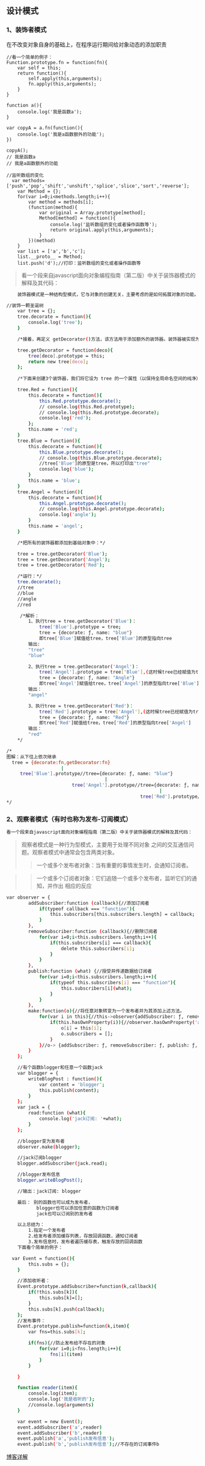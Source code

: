 ## 设计模式
### 1、装饰者模式

在不改变对象自身的基础上，在程序运行期间给对象动态的添加职责

    //看一个简单的例子：
    Function.prototype.fn = function(fn){
        var self = this;
        return function(){
            self.apply(this,arguments);
            fn.apply(this,arguments);
        }
    }

    function a(){
        console.log('我是函数a');
    }

    var copyA = a.fn(function(){
        console.log('我是a函数额外的功能');
    })

    copyA();  
    // 我是函数a
    // 我是a函数额外的功能

    //监听数组的变化
      var methods=['push','pop','shift','unshift','splice','slice','sort','reverse'];
        var Method = {};
        for(var i=0;i<methods.length;i++){
            var method = methods[i];
            (function(method){
                var original = Array.prototype[method];
                Method[method] = function(){
                    console.log('监听数组的变化或者操作函数等');
                    return original.apply(this,arguments);
                }
            })(method)
        }
        var list = ['a','b','c'];
        list.__proto__ = Method;
        list.push('d');//打印：监听数组的变化或者操作函数等

> 看一个段来自javascript面向对象编程指南（第二版）中关于装饰器模式的解释及其代码：

```bash
    装饰器模式是一种结构型模式，它与对象的创建无关，主要考虑的是如何拓展对象的功能。也就是说，除了使用线性式（父－子－孙）继承方式之外，我们也可以为一个基础对象创建若干个装饰对象以拓展其功能。然后，由我们的程序自行选择不同的装饰器，并按不同的顺序使用它们。在不同的程序中我们可能会面临不同的需求，并从同样的装饰器集合中选择不同的子集。
```
```bash
//装饰一颗圣诞树
    var tree = {};
    tree.decorate = function(){
        console.log('tree');
    }

    /*接着，再定义 getDecorator()方法，该方法用于添加额外的装饰器。装饰器被实现为构造器函数，都继承自 tree 对象。*/

    tree.getDecorator = function(deco){
        tree[deco].prototype = this;
        return new tree[deco];
    };
   
    /*下面来创建3个装饰器，我们将它设为 tree 的一个属性（以保持全局命名空间的纯净）。 以下对象也提供了 decorate()方法，注意它先调用了父类的decorate()方法。*/

    tree.Red = function(){
        this.decorate = function(){
            this.Red.prototype.decorate();
            // console.log(this.Red.prototype);
            // console.log(this.Red.prototype.decorate);
            console.log('red');
        };
        this.name = 'red';
    }
    tree.Blue = function(){
        this.decorate = function(){
            this.Blue.prototype.decorate();
            // console.log(this.Blue.prototype.decorate);
            //tree['Blue']的原型是tree，所以打印出"tree"
            console.log('blue');
        }
        this.name = 'blue';
    }
    tree.Angel = function(){
        this.decorate = function(){
            this.Angel.prototype.decorate();
            // console.log(this.Angel.prototype.decorate);
            console.log('angle');
        }
        this.name = 'angel';
    }

    /*把所有的装饰器都添加到基础对象中：*/

    tree = tree.getDecorator('Blue'); 
    tree = tree.getDecorator('Angel');
    tree = tree.getDecorator('Red');

    /*运行：*/
    tree.decorate();
    //tree
    //blue
    //angle
    //red

     /*解析：
        1、执行tree = tree.getDecorator('Blue')：
            tree['Blue'].prototype = tree;
            tree = {decorate: ƒ, name: "blue"}
            即tree['Blue']赋值给tree，tree['Blue']的原型指向tree
        输出:
        "tree"
        "blue"

        2、执行tree = tree.getDecorator('Angel')：
            tree['Angel'].prototype = tree['Blue'],(这时候tree已经赋值为tree['Blue'])
            tree = {decorate: ƒ, name: "Angle"}
            即tree['Angel']赋值给tree，tree['Angel']的原型指向tree['Blue']
        输出：
        "angel"

        3、执行tree = tree.getDecorator('Red')：
            tree['Red'].prototype = tree['Angel'],(这时候tree已经赋值为tree['Angel'])
            tree = {decorate: ƒ, name: "Red"}
            即tree['Red']赋值给tree，tree['Red']的原型指向tree['Angel']
        输出：
        "red"
    */

/*
图解：从下往上依次继承
  tree = {decorate:fn,getDecorator:fn}
                    |
     tree['Blue'].prototype//tree={decorate: ƒ, name: "blue"}
                                    |
                        tree['Angel'].prototype//tree={decorate: ƒ, name: "Angle"} 
                                                        |
                                                 tree['Red'].prototype//tree={decorate: ƒ, name: "Red"}     
*/                                                                                                  
```
### 2、观察者模式（有时也称为发布-订阅模式）
```bash
看一个段来自javascript面向对象编程指南（第二版）中关于装饰器模式的解释及其代码：
```

> 观察者模式是一种行为型模式，主要用于处理不同对象
之间的交互通信问题。观察者模式中通常会包含两类对象。
>> 一个或多个发布者对象：当有重要的事情发生时，会通知订阅者。

>> 一个或多个订阅者对象：它们追随一个或多个发布者，监听它们的通知，并作出
相应的反应

```bash
var observer = {
        addSubscriber:function (callback){//添加订阅者
            if(typeof callback === "function"){
                this.subscribers[this.subscribers.length] = callback;
            }
        },
        removeSubscriber:function (callback){//删除订阅者
            for(var i=0;i<this.subscribers.length;i++){
                if(this.subscribers[i] === callback){
                    delete this.subscribers[i];
                }
            }
        },
        publish:function (what) {//授受并传递数据给订阅者
            for(var i=0;i<this.subscribers.length;i++){
                if(typeof this.subscribers[i] === "function"){
                    this.subscribers[i](what);
                }
            }
        },
        make:function(o){//将任意对象转变为一个发布者并为其添加上述方法。
            for(var i in this){//this->observer{addSubscriber: ƒ, removeSubscriber: ƒ, publish: ƒ, make:f}
                if(this.hasOwnProperty(i)){//observer.hasOwnProperty('addSubscriber') -> true
                    o[i] = this[i];
                    o.subscribers = [];
                }
            }//o-> {addSubscriber: ƒ, removeSubscriber: ƒ, publish: ƒ, make:f,subscribers:[],o.XX}
        }
    };

    //有个函数blogger和任意一个函数jack
    var blogger = {
        writeBlogPost : function(){
            var content = 'blogger';
            this.publish(content);
        }
    };
    var jack = {
        read:function (what){
            console.log('jack订阅: '+what);
        }
    };

    //blogger变为发布者
    observer.make(blogger);

    //jack订阅blogger
    blogger.addSubscriber(jack.read);

    //blogger发布信息
    blogger.writeBlogPost();

    //输出：jack订阅: blogger

    最后： 别的函数也可以成为发布者，
           blogger也可以添加任意的函数为订阅者
           jack也可以订阅别的发布者          
```
```bash
    以上总结为：
        1.指定一个发布者
        2.给发布者添加缓存列表，存放回调函数，通知订阅者
        3.发布信息时，发布者遍历缓存表，触发存放的回调函数
    下面看个简单的例子：

```
```bash
  var Event = function(){
        this.subs = {};
    }

    //添加收听者：
    Event.prototype.addSubscriber=function(k,callback){
        if(!this.subs[k]){
            this.subs[k]=[];
        }
        this.subs[k].push(callback);
    };
    //发布事件：
    Event.prototype.publish=function(k,item){
        var fns=this.subs[k];

        if(fns){//防止发布给不存在的对象
            for(var i=0;i<fns.length;i++){
                fns[i](item)
            }
        }

    }

    function reader(item){
        console.log(item);
        console.log('我是收听的');
        //console.log(arguments)
    }

    var event = new Event();
    event.addSubscriber('a',reader)
    event.addSubscriber('b',reader)
    event.publish('a','publish发布信息');
    event.publish('b','publish发布信息');//不存在的订阅事件b
```

[ 博客详解 ](https://segmentfault.com/a/1190000013051584)<br />